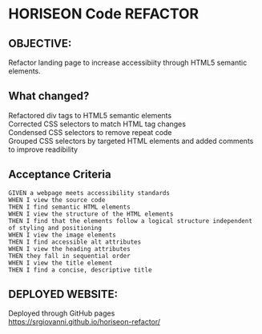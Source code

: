 # HORISEON Code REFACTOR

## OBJECTIVE:

Refactor landing page to increase accessibiity through HTML5 semantic elements.

## What changed?

Refactored div tags to HTML5 semantic elements <br/>
Corrected CSS selectors to match HTML tag changes <br />
Condensed CSS selectors to remove repeat code <br />
Grouped CSS selectors by targeted HTML elements and added comments to improve readibility <br />

## Acceptance Criteria

```
GIVEN a webpage meets accessibility standards
WHEN I view the source code
THEN I find semantic HTML elements
WHEN I view the structure of the HTML elements
THEN I find that the elements follow a logical structure independent of styling and positioning
WHEN I view the image elements
THEN I find accessible alt attributes
WHEN I view the heading attributes
THEN they fall in sequential order
WHEN I view the title element
THEN I find a concise, descriptive title
```

## DEPLOYED WEBSITE:

Deployed through GitHub pages <br />
https://srgiovanni.github.io/horiseon-refactor/
